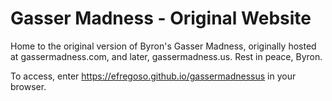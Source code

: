 # Gasser Madness - Original Website

Home to the original version of Byron's Gasser Madness, originally hosted at gassermadness.com, and later, gassermadness.us.  Rest in peace, Byron. 

To access, enter https://efregoso.github.io/gassermadnessus in your browser. 
